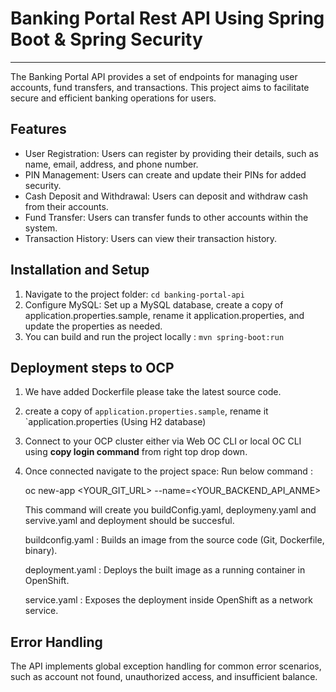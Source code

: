 # Banking Portal Rest API Using Spring Boot & Spring Security

***

The Banking Portal API provides a set of endpoints for managing user accounts, fund transfers, and transactions. This project aims to facilitate secure and efficient banking operations for users.

## Features


- User Registration: Users can register by providing their details, such as name, email, address, and phone number.
- PIN Management: Users can create and update their PINs for added security.
- Cash Deposit and Withdrawal: Users can deposit and withdraw cash from their accounts.
- Fund Transfer: Users can transfer funds to other accounts within the system.
- Transaction History: Users can view their transaction history.

## Installation and Setup

1. Navigate to the project folder: `cd banking-portal-api`
2. Configure MySQL: Set up a MySQL database, create a copy of application.properties.sample, rename it application.properties, and update the properties as needed.
3. You can build and run the project locally : `mvn spring-boot:run`

## Deployment steps to OCP

1. We have added Dockerfile please take the latest source code.
2. create a copy of `application.properties.sample`, rename it `application.properties (Using H2 database)

3. Connect to your OCP cluster either via Web OC CLI or local OC CLI using **copy login command** from right top drop down.
  

4. Once connected navigate to the project space:
   Run below command :

   oc new-app <YOUR_GIT_URL> --name=<YOUR_BACKEND_API_ANME>

   This command will create you buildConfig.yaml, deploymeny.yaml and servive.yaml and deployment should be succesful.

   buildconfig.yaml	: Builds an image from the source code (Git, Dockerfile, binary).
   
   deployment.yaml : Deploys the built image as a running container in OpenShift.
   
   service.yaml	: Exposes the deployment inside OpenShift as a network service.

   
   


## Error Handling

The API implements global exception handling for common error scenarios, such as account not found, unauthorized access, and insufficient balance.

